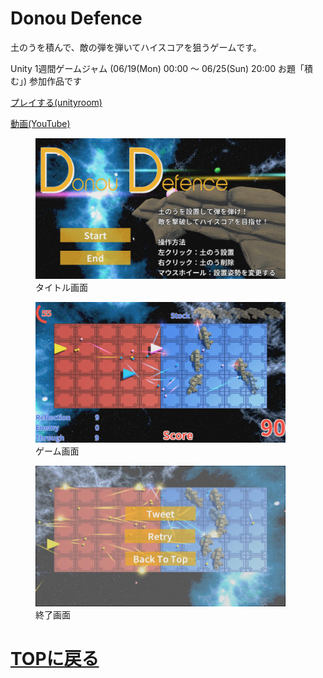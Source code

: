 # Donou Defence

土のうを積んで、敵の弾を弾いてハイスコアを狙うゲームです。

Unity 1週間ゲームジャム (06/19(Mon) 00:00 〜 06/25(Sun) 20:00
お題「積む」) 参加作品です

[プレイする(unityroom)](https://unityroom.com/games/donou_defence)

[動画(YouTube)](https://www.youtube.com/watch?v=QXCS7Sk8uDI)

<figure>
<img src="images/donou_defence/dd1.jpg" width="400px">
<figcaption>タイトル画面</figcaption>
</figure>

<figure>
<img src="images/donou_defence/dd2.jpg" width="400px">
<figcaption>ゲーム画面</figcaption>
</figure>

<figure>
<img src="images/donou_defence/dd3.jpg" width="400px">
<figcaption>終了画面</figcaption>
</figure>

# [TOPに戻る](index.md)

